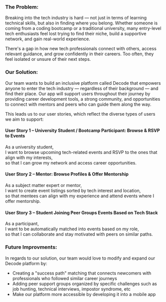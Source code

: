 ### The Problem:
Breaking into the tech industry is hard — not just in terms of learning technical skills, but also in finding where you belong. Whether someone is coming from a coding bootcamp or a traditional university, many entry-level tech enthusiasts feel lost trying to find their niche, build a supportive network, and gain real-world experience.

There's a gap in how new tech professionals connect with others, access relevant guidance, and grow confidently in their careers. Too often, they feel isolated or unsure of their next steps.

### Our Solution:
Our team wants to build an inclusive platform called Decode that empowers anyone to enter the tech industry — regardless of their background — and find their place. Our app will support users throughout their journey by providing career development tools, a strong community, and opportunities to connect with mentors and peers who can guide them along the way.

This leads us to our user stories, which reflect the diverse types of users we aim to support:

#### User Story 1 – University Student / Bootcamp Participant: Browse & RSVP to Events
As a university student,  
I want to browse upcoming tech-related events and RSVP to the ones that align with my interests,  
so that I can grow my network and access career opportunities.

#### User Story 2 – Mentor: Browse Profiles & Offer Mentorship
As a subject matter expert or mentor,  
I want to create event listings sorted by tech interest and location,  
so that mentees can align with my experience and attend events where I offer mentorship.

#### User Story 3 – Student Joining Peer Groups Events Based on Tech Stack
As a participant,  
I want to be automatically matched into events based on my role,  
so that I can collaborate and stay motivated with peers on similar paths.

### Future Improvments:

In regards to our solution, our team would love to modify and expand our Decode platform by:

- Creating a "success path" matching that connects newcomers with professionals who followed similar career journeys
- Adding peer support groups organized by specific challenges such as job hunting, technical interviews, impostor syndrome, etc
- Make our platform more accessible by developing it into a mobile app
